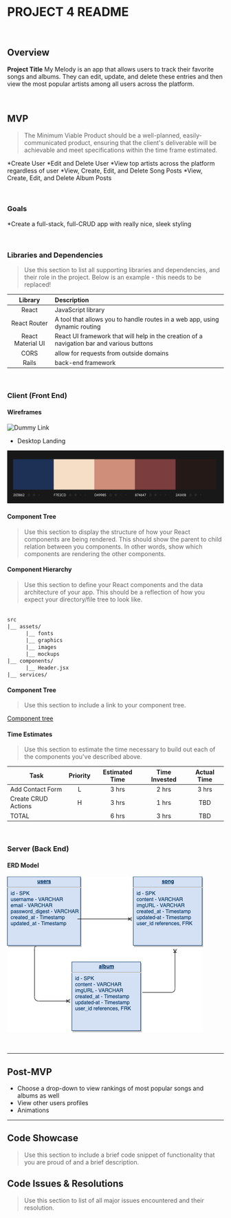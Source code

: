 # PROJECT 4 README

<br>

## Overview

**Project Title** My Melody is an app that allows users to track their favorite songs and albums. They can edit, update, and delete these entries and then view the most popular artists among all users across the platform. 

<br>

## MVP

> The Minimum Viable Product should be a well-planned, easily-communicated product, ensuring that the client's deliverable will be achievable and meet specifications within the time frame estimated.

 *Create User
 *Edit and Delete User
 *View top artists across the platform regardless of user 
 *View, Create, Edit, and Delete Song Posts
 *View, Create, Edit, and Delete Album Posts

<br>

### Goals

*Create a full-stack, full-CRUD app with really nice, sleek styling

<br>

### Libraries and Dependencies

> Use this section to list all supporting libraries and dependencies, and their role in the project. Below is an example - this needs to be replaced!

|     Library      | Description                                |
| :--------------: | :----------------------------------------- |
|      React       | JavaScript library|
|   React Router   | A tool that allows you to handle routes in a web app, using dynamic routing|
| React Material UI | React UI framework that will help in the creation of a navigation bar and various buttons |
|     CORS      | allow for requests from outside domains|
|     Rails      | back-end framework |

<br>

### Client (Front End)

#### Wireframes

![Dummy Link](url)

- Desktop Landing


![Color Palette Used](colors.png)


#### Component Tree

> Use this section to display the structure of how your React components are being rendered. This should show the parent to child relation between you components. In other words, show which components are rendering the other components. 

#### Component Hierarchy

> Use this section to define your React components and the data architecture of your app. This should be a reflection of how you expect your directory/file tree to look like. 

``` structure

src
|__ assets/
      |__ fonts
      |__ graphics
      |__ images
      |__ mockups
|__ components/
      |__ Header.jsx
|__ services/

```

#### Component Tree

> Use this section to include a link to your component tree.

[Component tree](url)

#### Time Estimates

> Use this section to estimate the time necessary to build out each of the components you've described above.

| Task                | Priority | Estimated Time | Time Invested | Actual Time |
| ------------------- | :------: | :------------: | :-----------: | :---------: |
| Add Contact Form    |    L     |     3 hrs      |     2 hrs     |    3 hrs    |
| Create CRUD Actions |    H     |     3 hrs      |     1 hrs     |     TBD     |
| TOTAL               |          |     6 hrs      |     3 hrs     |     TBD     |


<br>

### Server (Back End)

#### ERD Model

![ERD My Melody](MyMelodyERD.png)

<br>

***

## Post-MVP

> 
* Choose a drop-down to view rankings of most popular songs and albums as well
* View other users profiles
* Animations

***

## Code Showcase

> Use this section to include a brief code snippet of functionality that you are proud of and a brief description.

## Code Issues & Resolutions

> Use this section to list of all major issues encountered and their resolution.

